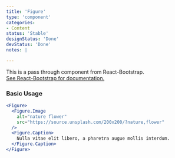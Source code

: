 ```yaml
---
title: 'Figure'
type: 'component'
categories:
- Content
status: 'Stable'
designStatus: 'Done'
devStatus: 'Done'
notes: |

---
```


<p className="lead">
  This is a pass through component from React-Bootstrap.<br/>
  <a href="https://react-bootstrap.github.io/components/figures/" target="_blank" rel="noopener noreferrer">
    See React-Bootstrap for documentation.
  </a>
</p>

### Basic Usage

```jsx live
<Figure>
  <Figure.Image
    alt="nature flower"
    src="https://source.unsplash.com/200x200/?nature,flower"
  />
  <Figure.Caption>
    Nulla vitae elit libero, a pharetra augue mollis interdum.
  </Figure.Caption>
</Figure>
```
